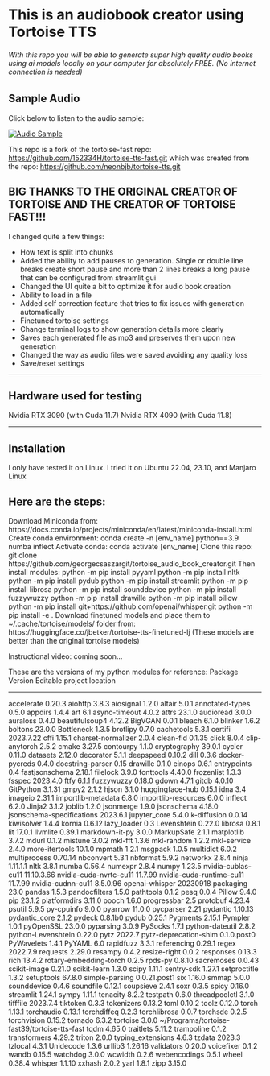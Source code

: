 <h1>This is an audiobook creator using Tortoise TTS</h1>
<h6>With this repo you will be able to generate super high quality audio books using ai models locally on your computer for absolutely FREE. (No internet connection is needed)</h6>

## Sample Audio

Click below to listen to the audio sample:

[![Audio Sample](https://img.shields.io/badge/Play-AudioSample-blue.svg)](https://raw.githubusercontent.com/georgecsaszargit/tortoise_audio_book_creator/master/demo.mp3)

This repo is a fork of the tortoise-fast repo: https://github.com/152334H/tortoise-tts-fast.git
which was created from the repo: https://github.com/neonbjb/tortoise-tts.git

<h2>BIG THANKS TO THE ORIGINAL CREATOR OF TORTOISE AND THE CREATOR OF TORTOISE FAST!!!</h2>

I changed quite a few things:
- How text is split into chunks
- Added the ability to add pauses to generation. Single or double line breaks create short pause and more than 2 lines breaks a long pause that can be configured from streamlit gui
- Changed the UI quite a bit to optimize it for audio book creation
- Ability to load in a file
- Added self correction feature that tries to fix issues with generation automatically
- Finetuned tortoise settings
- Change terminal logs to show generation details more clearly
- Saves each generated file as mp3 and preserves them upon new generation
- Changed the way as audio files were saved avoiding any quality loss
- Save/reset settings

---------------------------------------------------
Hardware used for testing
---------------------------------------------------
Nvidia RTX 3090 (with Cuda 11.7)
Nvidia RTX 4090 (with Cuda 11.8)

---------------------------------------------------
Installation
---------------------------------------------------
I only have tested it on Linux. I tried it on Ubuntu 22.04, 23.10, and Manjaro Linux

<h2>Here are the steps:</h2>
Download Miniconda from: https://docs.conda.io/projects/miniconda/en/latest/miniconda-install.html
Create conda environment: conda create -n [env_name] python==3.9 numba inflect
Activate conda: conda activate [env_name]
Clone this repo: git clone https://github.com/georgecsaszargit/tortoise_audio_book_creator.git
Then install modules:
python -m pip install pyyaml
python -m pip install nltk
python -m pip install pydub
python -m pip install streamlit
python -m pip install librosa
python -m pip install sounddevice
python -m pip install fuzzywuzzy
python -m pip install drawille
python -m pip install pillow
python -m pip install git+https://github.com/openai/whisper.git
python -m pip install -e .
Download finetuned models and place them to ~/.cache/tortoise/models/ folder from:
https://huggingface.co/jbetker/tortoise-tts-finetuned-lj
(These models are better than the original tortoise models)

Instructional video: coming soon...

These are the versions of my python modules for reference:
Package                   Version      Editable project location
------------------------- ------------ -------------------------------------------------------
accelerate                0.20.3
aiohttp                   3.8.3
aiosignal                 1.2.0
altair                    5.0.1
annotated-types           0.5.0
appdirs                   1.4.4
art                       6.1
async-timeout             4.0.2
attrs                     23.1.0
audioread                 3.0.0
auraloss                  0.4.0
beautifulsoup4            4.12.2
BigVGAN                   0.0.1
bleach                    6.1.0
blinker                   1.6.2
boltons                   23.0.0
Bottleneck                1.3.5
brotlipy                  0.7.0
cachetools                5.3.1
certifi                   2023.7.22
cffi                      1.15.1
charset-normalizer        2.0.4
clean-fid                 0.1.35
click                     8.0.4
clip-anytorch             2.5.2
cmake                     3.27.5
contourpy                 1.1.0
cryptography              39.0.1
cycler                    0.11.0
datasets                  2.12.0
decorator                 5.1.1
deepspeed                 0.10.2
dill                      0.3.6
docker-pycreds            0.4.0
docstring-parser          0.15
drawille                  0.1.0
einops                    0.6.1
entrypoints               0.4
fastjsonschema            2.18.1
filelock                  3.9.0
fonttools                 4.40.0
frozenlist                1.3.3
fsspec                    2023.4.0
ftfy                      6.1.1
fuzzywuzzy                0.18.0
gdown                     4.7.1
gitdb                     4.0.10
GitPython                 3.1.31
gmpy2                     2.1.2
hjson                     3.1.0
huggingface-hub           0.15.1
idna                      3.4
imageio                   2.31.1
importlib-metadata        6.8.0
importlib-resources       6.0.0
inflect                   6.2.0
Jinja2                    3.1.2
joblib                    1.2.0
jsonmerge                 1.9.0
jsonschema                4.18.0
jsonschema-specifications 2023.6.1
jupyter_core              5.4.0
k-diffusion               0.0.14
kiwisolver                1.4.4
kornia                    0.6.12
lazy_loader               0.3
Levenshtein               0.22.0
librosa                   0.8.1
lit                       17.0.1
llvmlite                  0.39.1
markdown-it-py            3.0.0
MarkupSafe                2.1.1
matplotlib                3.7.2
mdurl                     0.1.2
mistune                   3.0.2
mkl-fft                   1.3.6
mkl-random                1.2.2
mkl-service               2.4.0
more-itertools            10.1.0
mpmath                    1.2.1
msgpack                   1.0.5
multidict                 6.0.2
multiprocess              0.70.14
nbconvert                 5.3.1
nbformat                  5.9.2
networkx                  2.8.4
ninja                     1.11.1.1
nltk                      3.8.1
numba                     0.56.4
numexpr                   2.8.4
numpy                     1.23.5
nvidia-cublas-cu11        11.10.3.66
nvidia-cuda-nvrtc-cu11    11.7.99
nvidia-cuda-runtime-cu11  11.7.99
nvidia-cudnn-cu11         8.5.0.96
openai-whisper            20230918
packaging                 23.0
pandas                    1.5.3
pandocfilters             1.5.0
pathtools                 0.1.2
pesq                      0.0.4
Pillow                    9.4.0
pip                       23.1.2
platformdirs              3.11.0
pooch                     1.6.0
progressbar               2.5
protobuf                  4.23.4
psutil                    5.9.5
py-cpuinfo                9.0.0
pyarrow                   11.0.0
pycparser                 2.21
pydantic                  1.10.13
pydantic_core             2.1.2
pydeck                    0.8.1b0
pydub                     0.25.1
Pygments                  2.15.1
Pympler                   1.0.1
pyOpenSSL                 23.0.0
pyparsing                 3.0.9
PySocks                   1.7.1
python-dateutil           2.8.2
python-Levenshtein        0.22.0
pytz                      2022.7
pytz-deprecation-shim     0.1.0.post0
PyWavelets                1.4.1
PyYAML                    6.0
rapidfuzz                 3.3.1
referencing               0.29.1
regex                     2022.7.9
requests                  2.29.0
resampy                   0.4.2
resize-right              0.0.2
responses                 0.13.3
rich                      13.4.2
rotary-embedding-torch    0.2.5
rpds-py                   0.8.10
sacremoses                0.0.43
scikit-image              0.21.0
scikit-learn              1.3.0
scipy                     1.11.1
sentry-sdk                1.27.1
setproctitle              1.3.2
setuptools                67.8.0
simple-parsing            0.0.21.post1
six                       1.16.0
smmap                     5.0.0
sounddevice               0.4.6
soundfile                 0.12.1
soupsieve                 2.4.1
soxr                      0.3.5
spicy                     0.16.0
streamlit                 1.24.1
sympy                     1.11.1
tenacity                  8.2.2
testpath                  0.6.0
threadpoolctl             3.1.0
tifffile                  2023.7.4
tiktoken                  0.3.3
tokenizers                0.13.2
toml                      0.10.2
toolz                     0.12.0
torch                     1.13.1
torchaudio                0.13.1
torchdiffeq               0.2.3
torchlibrosa              0.0.7
torchsde                  0.2.5
torchvision               0.15.2
tornado                   6.3.2
tortoise                  3.0.0        ~/Programs/tortoise-fast39/tortoise-tts-fast
tqdm                      4.65.0
traitlets                 5.11.2
trampoline                0.1.2
transformers              4.29.2
triton                    2.0.0
typing_extensions         4.6.3
tzdata                    2023.3
tzlocal                   4.3.1
Unidecode                 1.3.6
urllib3                   1.26.16
validators                0.20.0
voicefixer                0.1.2
wandb                     0.15.5
watchdog                  3.0.0
wcwidth                   0.2.6
webencodings              0.5.1
wheel                     0.38.4
whisper                   1.1.10
xxhash                    2.0.2
yarl                      1.8.1
zipp                      3.15.0
